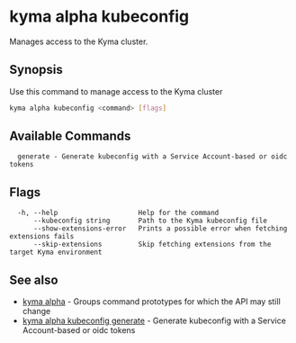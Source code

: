 # kyma alpha kubeconfig

Manages access to the Kyma cluster.

## Synopsis

Use this command to manage access to the Kyma cluster

```bash
kyma alpha kubeconfig <command> [flags]
```

## Available Commands

```text
  generate - Generate kubeconfig with a Service Account-based or oidc tokens
```

## Flags

```text
  -h, --help                    Help for the command
      --kubeconfig string       Path to the Kyma kubeconfig file
      --show-extensions-error   Prints a possible error when fetching extensions fails
      --skip-extensions         Skip fetching extensions from the target Kyma environment
```

## See also

* [kyma alpha](kyma_alpha.md)                                         - Groups command prototypes for which the API may still change
* [kyma alpha kubeconfig generate](kyma_alpha_kubeconfig_generate.md) - Generate kubeconfig with a Service Account-based or oidc tokens
